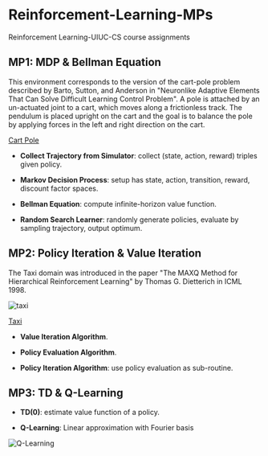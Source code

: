 # Reinforcement-Learning-MPs
 Reinforcement Learning-UIUC-CS course assignments

## MP1: MDP & Bellman Equation
This environment corresponds to the version of the cart-pole problem described by Barto, Sutton, and Anderson in "Neuronlike Adaptive Elements That Can Solve Difficult Learning Control Problem". A pole is attached by an un-actuated joint to a cart, which moves along a frictionless track. The pendulum is placed upright on the cart and the goal is to balance the pole by applying forces in the left and right direction on the cart.

[Cart Pole](https://www.gymlibrary.dev/environments/classic_control/cart_pole/)

 *  **Collect Trajectory from Simulator**: collect (state, action, reward) triples given policy.

 *  **Markov Decision Process**: setup has state, action, transition, reward, discount factor spaces.
 
 *  **Bellman Equation**: compute infinite-horizon value function.

 *  **Random Search Learner**: randomly generate policies, evaluate by sampling trajectory, output optimum.
  
## MP2: Policy Iteration & Value Iteration
The Taxi domain was introduced in the paper "The MAXQ Method for Hierarchical Reinforcement Learning" by Thomas G. Dietterich in ICML 1998.

![taxi](https://github.com/QiLong25/Reinforcement-Learning-MPs/assets/143149589/308d2bbb-11bc-4c78-a944-5036291e453e)

[Taxi](https://pdfs.semanticscholar.org/fdc7/c1e10d935e4b648a32938f13368906864ab3.pdf)

 *  **Value Iteration Algorithm**.

 *  **Policy Evaluation Algorithm**.

 *  **Policy Iteration Algorithm**: use policy evaluation as sub-routine.

## MP3: TD & Q-Learning

 *  **TD(0)**: estimate value function of a policy.

 *  **Q-Learning**: Linear approximation with Fourier basis

![Q-Learning](https://github.com/QiLong25/Reinforcement-Learning-MPs/assets/143149589/0152f2ba-3e78-4417-bc66-cfb5f23efd67)





